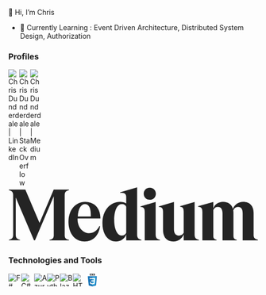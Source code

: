 👋 Hi, I’m Chris

- 🌱 Currently Learning : Event Driven Architecture, Distributed System Design, Authorization

### Profiles

[<img align="left" alt="Chris Dunderdale | LinkedIn" width="22px" src="https://a.storyblok.com/f/114267/512x512/fe56eadc8c/linkedin.png" />][linkedin]
[<img align="left" alt="Chris Dunderdale | Stack Overflow" width="22px" src="https://upload.wikimedia.org/wikipedia/commons/e/ef/Stack_Overflow_icon.svg" />][stackoverflow]
[<img align="left" alt="Chris Dunderdale | Medium" width="22px" src="https://upload.wikimedia.org/wikipedia/commons/0/0d/Medium_%28website%29_logo.svg" />][medium]


<svg xmlns="http://www.w3.org/2000/svg" width="719" height="160" fill="none" viewBox="0 0 719 160" class="bj bk bl">
  <path fill="#242424" d="m174.104 9.734.215-.047V8.02H130.39L89.6 103.89 48.81 8.021H1.472v1.666l.212.047c8.018 1.81 12.09 4.509 12.09 14.242V137.93c0 9.734-4.087 12.433-12.106 14.243l-.212.047v1.671h32.118v-1.665l-.213-.048c-8.018-1.809-12.089-4.509-12.089-14.242V30.586l52.399 123.305h2.972l53.925-126.743V140.75c-.687 7.688-4.721 10.062-11.982 11.701l-.215.05v1.652h55.948v-1.652l-.215-.05c-7.269-1.639-11.4-4.013-12.087-11.701l-.037-116.774h.037c0-9.733 4.071-12.432 12.087-14.242m25.555 75.488c.915-20.474 8.268-35.252 20.606-35.507 3.806.063 6.998 1.312 9.479 3.714 5.272 5.118 7.751 15.812 7.368 31.793zm-.553 5.77h65.573v-.275c-.186-15.656-4.721-27.834-13.466-36.196-7.559-7.227-18.751-11.203-30.507-11.203h-.263c-6.101 0-13.584 1.48-18.909 4.16-6.061 2.807-11.407 7.003-15.855 12.511-7.161 8.874-11.499 20.866-12.554 34.343q-.05.606-.092 1.212a50 50 0 0 0-.065 1.151 85.807 85.807 0 0 0-.094 5.689c.71 30.524 17.198 54.917 46.483 54.917 25.705 0 40.675-18.791 44.407-44.013l-1.886-.664c-6.557 13.556-18.334 21.771-31.738 20.769-18.297-1.369-32.314-19.922-31.042-42.395m139.722 41.359c-2.151 5.101-6.639 7.908-12.653 7.908s-11.513-4.129-15.418-11.63c-4.197-8.053-6.405-19.436-6.405-32.92 0-28.067 8.729-46.22 22.24-46.22 5.657 0 10.111 2.807 12.236 7.704zm43.499 20.008c-8.019-1.897-12.089-4.722-12.089-14.951V1.309l-48.716 14.353v1.757l.299-.024c6.72-.543 11.278.386 13.925 2.83 2.072 1.915 3.082 4.853 3.082 8.987v18.66c-4.803-3.067-10.516-4.56-17.448-4.56-14.059 0-26.909 5.92-36.176 16.672-9.66 11.205-14.767 26.518-14.767 44.278-.003 31.72 15.612 53.039 38.851 53.039 13.595 0 24.533-7.449 29.54-20.013v16.865h43.711v-1.746zM424.1 19.819c0-9.904-7.468-17.374-17.375-17.374-9.859 0-17.573 7.632-17.573 17.374s7.721 17.374 17.573 17.374c9.907 0 17.375-7.47 17.375-17.374m11.499 132.546c-8.019-1.897-12.089-4.722-12.089-14.951h-.035V43.635l-43.714 12.551v1.705l.263.024c9.458.842 12.047 4.1 12.047 15.152v81.086h43.751v-1.746zm112.013 0c-8.018-1.897-12.089-4.722-12.089-14.951V43.635l-41.621 12.137v1.71l.246.026c7.733.813 9.967 4.257 9.967 15.36v59.279c-2.578 5.102-7.415 8.131-13.274 8.336-9.503 0-14.736-6.419-14.736-18.073V43.638l-43.714 12.55v1.703l.262.024c9.459.84 12.05 4.097 12.05 15.152v50.17a56.3 56.3 0 0 0 .91 10.444l.787 3.423c3.701 13.262 13.398 20.197 28.59 20.197 12.868 0 24.147-7.966 29.115-20.43v17.311h43.714v-1.747zm169.818 1.788v-1.749l-.213-.05c-8.7-2.006-12.089-5.789-12.089-13.49v-63.79c0-19.89-11.171-31.761-29.883-31.761-13.64 0-25.141 7.882-29.569 20.16-3.517-13.01-13.639-20.16-28.606-20.16-13.146 0-23.449 6.938-27.869 18.657V43.643L545.487 55.68v1.715l.263.024c9.345.829 12.047 4.181 12.047 14.95v81.784h40.787v-1.746l-.215-.053c-6.941-1.631-9.181-4.606-9.181-12.239V66.998c1.836-4.289 5.537-9.37 12.853-9.37 9.086 0 13.692 6.296 13.692 18.697v77.828h40.797v-1.746l-.215-.053c-6.94-1.631-9.18-4.606-9.18-12.239V75.066a42 42 0 0 0-.578-7.26c1.947-4.661 5.86-10.177 13.475-10.177 9.214 0 13.691 6.114 13.691 18.696v77.828z">
    
  </path>
</svg>
<br />

### Technologies and Tools

<img align="left" alt="F#" width="26px" style="max-height:26px" src="https://upload.wikimedia.org/wikipedia/commons/6/66/F_Sharp_logo.svg" />
<img align="left" alt="C#" width="26px" style="max-height:26px" src="https://upload.wikimedia.org/wikipedia/commons/0/0d/C_Sharp_wordmark.svg" />
<img align="left" alt="Azure" width="26px" style="max-height:26px" src="https://upload.wikimedia.org/wikipedia/commons/f/fa/Microsoft_Azure.svg" />
<img align="left" alt="Python" width="26px" style="max-height:26px" src="https://upload.wikimedia.org/wikipedia/commons/c/c3/Python-logo-notext.svg" />
<img align="left" alt="Blazor" width="26px" style="max-height:26px" src="https://devblogs.microsoft.com/dotnet/wp-content/uploads/sites/16/2019/04/BrandBlazor_nohalo_1000x.png" />
<img align="left" alt="HTML" width="26px" style="max-height:26px" src="https://upload.wikimedia.org/wikipedia/commons/6/61/HTML5_logo_and_wordmark.svg"/>
<img align="left" alt="CSS" width="26px" style="max-height:26px" src="https://raw.githubusercontent.com/github/explore/80688e429a7d4ef2fca1e82350fe8e3517d3494d/topics/css/css.png"/>





[linkedin]: https://www.linkedin.com/in/cdunderdale/
[stackoverflow]: https://stackoverflow.com/users/13704643/christopher-dunderdale
[medium]: https://medium.com/@chrisdunderdale

<!---
thatstatsguy/thatstatsguy is a ✨ special ✨ repository because its `README.md` (this file) appears on your GitHub profile.
You can click the Preview link to take a look at your changes.
--->
